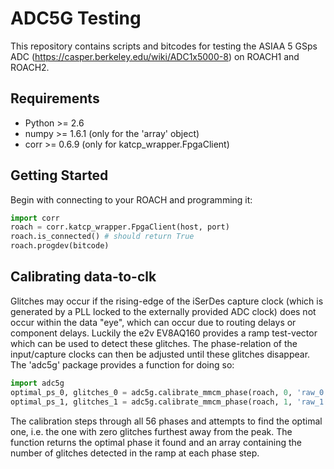 ADC5G Testing
=============
This repository contains scripts and bitcodes for testing the 
ASIAA 5 GSps ADC (https://casper.berkeley.edu/wiki/ADC1x5000-8) 
on ROACH1 and ROACH2.

Requirements
------------
* Python >= 2.6
* numpy >= 1.6.1 (only for the 'array' object)
* corr >= 0.6.9 (only for katcp_wrapper.FpgaClient)

Getting Started
---------------
Begin with connecting to your ROACH and programming it:
```python
import corr
roach = corr.katcp_wrapper.FpgaClient(host, port)
roach.is_connected() # should return True
roach.progdev(bitcode)
```

Calibrating data-to-clk
-----------------------
Glitches may occur if the rising-edge of the iSerDes capture clock 
(which is generated by a PLL locked to the externally provided ADC clock) 
does not occur within the data "eye", which can occur due to routing delays 
or component delays. Luckily the e2v EV8AQ160 provides a ramp test-vector 
which can be used to detect these glitches. The phase-relation of the 
input/capture clocks can then be adjusted until these glitches disappear. 
The 'adc5g' package provides a function for doing so:
```python
import adc5g
optimal_ps_0, glitches_0 = adc5g.calibrate_mmcm_phase(roach, 0, 'raw_0')
optimal_ps_1, glitches_1 = adc5g.calibrate_mmcm_phase(roach, 1, 'raw_1')
```
The calibration steps through all 56 phases and attempts to find the 
optimal one, i.e. the one with zero glitches furthest away from the peak. 
The function returns the optimal phase it found and an array containing 
the number of glitches detected in the ramp at each phase step.

